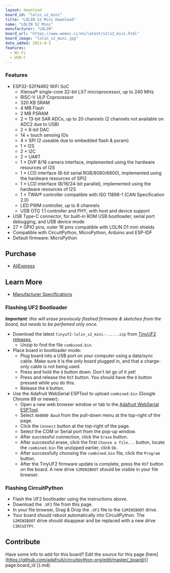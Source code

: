 ```yaml
---
layout: download
board_id: "lolin_s2_mini"
title: "LOLIN S2 Mini Download"
name: "LOLIN S2 Mini"
manufacturer: "LOLIN"
board_url: "https://www.wemos.cc/en/latest/s2/s2_mini.html"
board_image: "lolin_s2_mini.jpg"
date_added: 2021-9-3
features:
  - Wi-Fi
  - USB-C
---
```


### Features

- ESP32-S2FN4R2 WiFi SoC
    - Xtensa® single-core 32-bit LX7 microprocessor, up to 240 MHz
    - RISC-V ULP Coprocessor
    - 320 KB SRAM
    - 4 MB Flash
    - 2 MB PSRAM
    - 2 × 13-bit SAR ADCs, up to 20 channels (2 channels not available on ADC2 due to USB)
    - 2 × 8-bit DAC
    - 14 × touch sensing IOs
    - 4 × SPI (2 useable due to embedded flash & psram)
    - 1 × I2S
    - 2 × I2C
    - 2 × UART
    - 1 × DVP 8/16 camera interface, implemented using the hardware resources of I2S
    - 1 × LCD interface (8-bit serial RGB/8080/6800), implemented using the hardware resources of SPI2
    - 1 × LCD interface (8/16/24-bit parallel), implemented using the hardware resources of I2S
    - 1 × TWAI® controller compatible with ISO 11898-1 (CAN Specification 2.0)
    - LED PWM controller, up to 8 channels
    - USB OTG 1.1 controller and PHY, with host and device support
- USB Type-C connector, for built-in ROM USB bootloader, serial port debugging, and USB device mode
- 27 × GPIO pins, outer 16 pins compatible with LOLIN D1 mini shields
- Compatible with CircuitPython, MicroPython, Arduino and ESP-IDF
- Default firmware: MicroPython

## Purchase

* [AliExpress](https://www.aliexpress.com/item/1005003145192016.html)

## Learn More

* [Manufacturer Specifications](https://www.wemos.cc/en/latest/s2/s2_mini.html)

### Flashing UF2 Bootloader

***Important***: *this will erase previously flashed firmware & sketches from the board, but needs to be perfomed only once.*

- Download the latest `tinyuf2-lolin_s2_mini-......zip` from [TinyUF2 releases](https://github.com/adafruit/tinyuf2/releases),
    - Unzip to find the file `combined.bin`.
- Place board in bootloader mode:
    - Plug board into a USB port on your computer using a data/sync cable. Make sure it is the only board plugged in, and that a charge-only cable is not being used.
    - Press and hold the `0` button down. Don't let go of it yet!
    - Press and release the `RST` button. You should have the `0` button pressed while you do this.
    - Release the `0` button.
- Use the Adafruit WebSerial ESPTool to upload `combined.bin` (Google Chrome 89 or newer):
    - Open a new web browser window or tab to the [Adafruit WebSerial ESPTool](https://adafruit.github.io/Adafruit_WebSerial_ESPTool/).
    - Select `460800 Baud` from the pull-down menu at the top-right of the page.
    - Click the `Connect` button at the top-right of the page.
    - Select the COM or Serial port from the pop-up window.
    - After successful connection, click the `Erase` button.
    - After successful erase, click the first `Choose a file...` button, locate the `combined.bin` file unzipped earlier, click `Ok`.
    - After successfully choosing the `combined.bin` file, click the `Program` button.
    - After the TinyUF2 firmware update is complete, press the `RST` button on the board. A new drive `S2MINIBOOT` should be visible in your file browser.

### Flashing CircuitPython

- Flash the UF2 bootloader using the instructions above.
- Download the `.UF2` file from this page.
- In your file browser, Drag & Drop the `.UF2` file to the `S2MINIBOOT` drive.
- Your board should reboot automatically into CircuitPython. The `S2MINIBOOT` drive should disappear and be replaced with a new drive `CIRCUITPY`.

## Contribute

Have some info to add for this board? Edit the source for this page [here](https://github.com/adafruit/circuitpython-org/edit/master/_board/{{ page.board_id }}.md).
